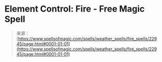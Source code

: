 <!--yml

category: 未分类

date: 2024-06-12 19:07:41

-->

# Element Control: Fire - Free Magic Spell

> 来源：[https://www.spellsofmagic.com/spells/weather_spells/fire_spells/22945/page.html#0001-01-01](https://www.spellsofmagic.com/spells/weather_spells/fire_spells/22945/page.html#0001-01-01)
